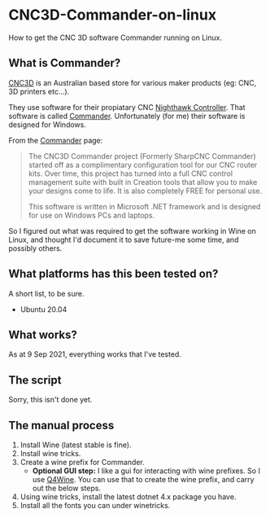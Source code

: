 # CNC3D-Commander-on-linux
How to get the CNC 3D software Commander running on Linux.

## What is Commander?
[CNC3D](https://www.cnc3d.com.au/) is an Australian based store for various maker products (eg: CNC, 3D printers etc...). 

They use software for their propiatary CNC [Nighthawk Controller](https://www.cnc3d.com.au/nhc). That software is called [Commander](https://www.cnc3d.com.au/commander). Unfortunately (for me) their software is designed for Windows.

From the [Commander](https://www.cnc3d.com.au/commander) page:
> The CNC3D Commander project (Formerly SharpCNC Commander) started off as a complimentary configuration tool for our CNC router kits. Over time, this project has turned into a full CNC control management suite with built in Creation tools that allow you to make your designs come to life. It is also completely FREE for personal use.
>
> This software is written in Microsoft .NET framework and is designed for use on Windows PCs and laptops.

So I figured out what was required to get the software working in Wine on Linux, and thought I'd document it to save future-me some time, and possibly others.

## What platforms has this been tested on?
A short list, to be sure.
* Ubuntu 20.04

## What works?
As at 9 Sep 2021, everything works that I've tested.

## The script
Sorry, this isn't done yet.

## The manual process
1. Install Wine (latest stable is fine).
2. Install wine tricks.
3. Create a wine prefix for Commander.
    * **Optional GUI step:** I like a gui for interacting with wine prefixes. So I use [Q4Wine](https://q4wine.brezblock.org.ua/). You can use that to create the wine prefix, and carry out the below steps. 
4. Using wine tricks, install the latest dotnet 4.x package you have.
5. Install all the fonts you can under winetricks.



